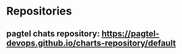 # Repositories

## pagtel chats repository: <https://pagtel-devops.github.io/charts-repository/default>

